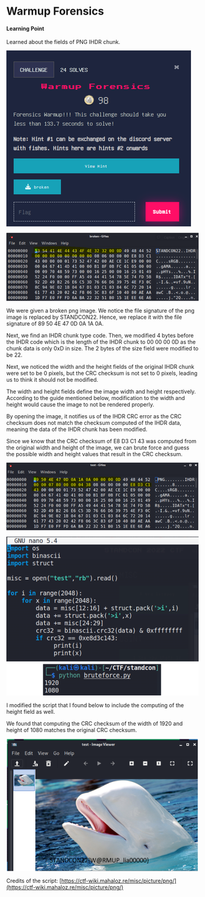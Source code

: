 # Warmup Forensics

#### Learning Point

Learned about the fields of PNG IHDR chunk.

![](<../.gitbook/assets/image (7).png>)

![broken (Original png file)](<../.gitbook/assets/image (34).png>)

We were given a broken png image. We notice the file signature of the png image is replaced by STANDCON22. Hence, we replace it with the file signature of 89 50 4E 47 0D 0A 1A 0A.&#x20;

Next, we find an IHDR chunk type code. Then, we modified 4 bytes before the IHDR code which is the length of the IHDR chunk to 00 00 00 0D as the chunk data is only 0xD in size. The 2 bytes of the size field were modified to be 22.

Next, we noticed the width and the height fields of the original IHDR chunk were set to be 0 pixels, but the CRC checksum is not set to 0 pixels, leading us to think it should not be modified.

The width and height fields define the image width and height respectively. According to the guide mentioned below, modification to the width and height would cause the image to not be rendered properly.

By opening the image, it notifies us of the IHDR CRC error as the CRC checksum does not match the checksum computed of the IHDR data, meaning the data of the IHDR chunk has been modified.

Since we know that the CRC checksum of E8 D3 C1 43 was computed from the original width and height of the image, we can brute force and guess the possible width and height values that result in the CRC checksum.



![Fixed Image](<../.gitbook/assets/image (37).png>)

![](<../.gitbook/assets/image (15).png>)

I modified the script that I found below to include the computing of the height field as well.

We found that computing the CRC checksum of the width of 1920 and height of 1080 matches the original CRC checksum.

&#x20;

![](<../.gitbook/assets/image (14).png>)



Credits of the script: [https://ctf-wiki.mahaloz.re/misc/picture/png/](https://ctf-wiki.mahaloz.re/misc/picture/png/)
